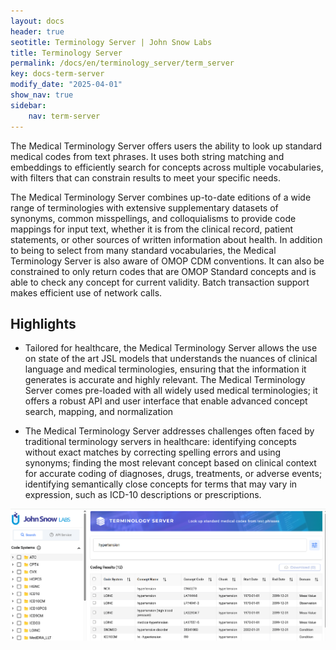 ```yaml
---
layout: docs
header: true
seotitle: Terminology Server | John Snow Labs
title: Terminology Server 
permalink: /docs/en/terminology_server/term_server
key: docs-term-server
modify_date: "2025-04-01"
show_nav: true
sidebar:
    nav: term-server
---
```


The Medical Terminology Server offers users the ability to look up standard medical codes from text phrases. It uses both string matching and embeddings to efficiently search for concepts across multiple vocabularies, with filters that can constrain results to meet your specific needs. 

The Medical Terminology Server combines up-to-date editions of a wide range of terminologies with extensive supplementary datasets of synonyms, common misspellings, and colloquialisms to provide code mappings for input text, whether it is from the clinical record, patient statements, or other sources of written information about health. In addition to being to select from many standard vocabularies, the Medical Terminology Server is also aware of OMOP CDM conventions. It can also be constrained to only return codes that are OMOP Standard concepts and is able to check any concept for current validity. Batch transaction support makes efficient use of network calls.

## Highlights
* Tailored for healthcare, the Medical Terminology Server allows the use on state of the art JSL models that understands the nuances of clinical language and medical terminologies, ensuring that the information it generates is accurate and highly relevant. The Medical Terminology Server comes pre-loaded with all widely used medical terminologies; it offers a robust API and user interface that enable advanced concept search, mapping, and normalization

* The Medical Terminology Server addresses challenges often faced by traditional terminology servers in healthcare: identifying concepts without exact matches by correcting spelling errors and using synonyms; finding the most relevant concept based on clinical context for accurate coding of diagnoses, drugs, treatments, or adverse events; identifying semantically close concepts for terms that may vary in expression, such as ICD-10 descriptions or prescriptions.


![Terminology Service by John Snow Labs](/assets/images/TS1.png)
